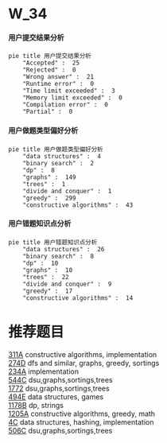 # W_34

<!-- tabs:start -->



#### **用户提交结果分析**

```mermaid
pie title 用户提交结果分析
    "Accepted" :  25
    "Rejected" :  0
    "Wrong answer" :  21
    "Runtime error" :  0
    "Time limit exceeded" :  3
    "Memory limit exceeded" :  0
    "Compilation error" :  0
    "Partial" :  0
```

#### **用户做题类型偏好分析**

```mermaid
pie title 用户做题类型偏好分析
    "data structures" :  4
    "binary search" :  2
    "dp" :  8
    "graphs" :  149
    "trees" :  1
    "divide and conquer" :  1
    "greedy" :  299
    "constructive algorithms" :  43
```
#### **用户错题知识点分析**

```mermaid
pie title 用户错题知识点分析
    "data structures" :  26
    "binary search" :  8
    "dp" :  10
    "graphs" :  10
    "trees" :  22
    "divide and conquer" :  9
    "greedy" :  17
    "constructive algorithms" :  14
```



<!-- tabs:end -->
# 推荐题目
[311A](https://codeforces.com/contest/311/problem/A)		constructive algorithms,
                        implementation		  
[274D](https://codeforces.com/contest/274/problem/D)		dfs and similar,
                        graphs,
                        greedy,
                        sortings		  
[234A](https://codeforces.com/contest/234/problem/A)		implementation		  
[544C](https://codeforces.com/contest/544/problem/C)		dsu,graphs,sortings,trees		  
[1772](https://codeforces.com/contest/177/problem/2)		dsu,graphs,sortings,trees		  
[494E](https://codeforces.com/contest/494/problem/E)		data structures,
                        games		  
[1178B](https://codeforces.com/contest/1178/problem/B)		dp,
                        strings		  
[1205A](https://codeforces.com/contest/1205/problem/A)		constructive algorithms,
                        greedy,
                        math		  
[4C](https://codeforces.com/contest/4/problem/C)		data structures,
                        hashing,
                        implementation		  
[506C](https://codeforces.com/contest/506/problem/C)		dsu,graphs,sortings,trees		  
